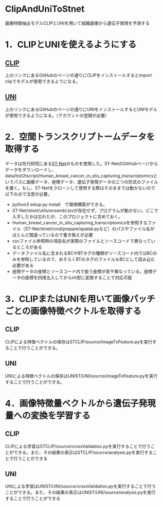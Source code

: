 # ClipAndUniToStnet
画像特徴抽出モデルCLIPとUNIを用いて組織画像から遺伝子発現を予測する

# 1．CLIPとUNIを使えるようにする
## [CLIP](https://github.com/openai/CLIP)
上のリンクにあるGitHubのページの通りにCLIPをインストールするとimport clipでモデルが使用できるようになる。

## [UNI](https://github.com/mahmoodlab/UNI?tab=readme-ov-file)
上のリンクにあるGitHubのページの通りにUNIをインストールするとUNIモデルが使用できるようになる。（アカウントの登録が必要）

# 2．空間トランスクリプトームデータを取得する
データは先行研究にある[ST-Net](https://github.com/bryanhe/ST-Net)のものを使用した。ST-NetのGitHubページからデータをダウンロードし、data/hist2tscript/Human_breast_cancer_in_situ_capturing_transcriptomicsというパスに画像データ、座標データ、遺伝子発現データの三つの形式のファイルを置く。もし、ST-Netをクローンして使用する際はそのままでは動かないので以下の点で注意が必要。
- python3 setup.py install　で環境構築ができる。
- ST-Net/stnet/utils/ensembl.tsvが存在せず、プログラムが動かない。どこで入手したかは忘れたが、このプロジェクトに含めておく。
- Human_breast_cancer_in_situ_capturing_transcriptomicsを参照するファイル（ST-Net/stnet/cmd/prepare/spatial.pyなど）のパスやファイル名がほとんど間違っているので書き換えが必要
- csvファイル参照時の項目名が実際のファイルとソースコードで異なっているところがある
- データファイル名に含まれるBCやBTタグの種類がソースコード内ではBCのみを参照しているので、おそらくBTのタグのファイルもBCとして読み込む必要がある
- 座標データの座標とソースコード内で扱う座標が若干異なっている。座標データの座標を四捨五入してからint型に変換することで対応可能

# 3．CLIPまたはUNIを用いて画像パッチごとの画像特徴ベクトルを取得する
## CLIP
CLIPによる特徴ベクトルの保存はSTCLIP/source/imageToFeature.pyを実行することで行うことができる。

## UNI
UNIによる特徴ベクトルの保存はUNIST/UNI/source/imageToFeature.pyを実行することで行うことができる。

# 4．画像特徴量ベクトルから遺伝子発現量への変換を学習する
## CLIP
CLIPによる学習はSTCLIP/source/crossValidation.pyを実行することで行うことができる。また、その結果の表示はSTCLIP/source/analysis.pyを実行することで行うことができる

## UNI
UNIによる学習はUNIST/UNI/source/crossValidation.pyを実行することで行うことができる。また、その結果の表示はUNIST/UNI/source/analysis.pyを実行することで行うことができる
